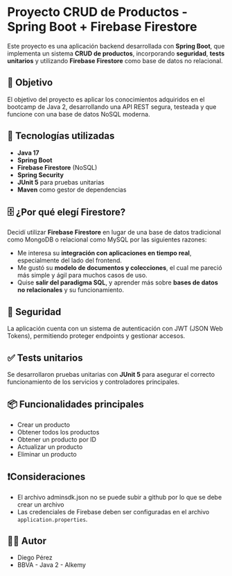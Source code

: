 # Proyecto CRUD de Productos - Spring Boot + Firebase Firestore

Este proyecto es una aplicación backend desarrollada con **Spring Boot**, que implementa un sistema **CRUD de productos**,
incorporando **seguridad**, **tests unitarios** y utilizando **Firebase Firestore** como base de datos no
relacional.

## 🚀 Objetivo

El objetivo del proyecto es aplicar los conocimientos adquiridos en el bootcamp de Java 2, desarrollando una API REST
segura, testeada y que funcione con una base de datos NoSQL moderna.

## 🧱 Tecnologías utilizadas

- **Java 17**
- **Spring Boot**
- **Firebase Firestore** (NoSQL)
- **Spring Security**
- **JUnit 5** para pruebas unitarias
- **Maven** como gestor de dependencias

## 🗄️ ¿Por qué elegí Firestore?

Decidí utilizar **Firebase Firestore** en lugar de una base de datos tradicional como MongoDB o relacional como MySQL
por las siguientes razones:

- Me interesa su **integración con aplicaciones en tiempo real**, especialmente del lado del frontend.
- Me gustó su **modelo de documentos y colecciones**, el cual me pareció más simple y ágil para muchos casos de uso.
- Quise **salir del paradigma SQL**, y aprender más sobre **bases de datos no relacionales** y su funcionamiento.

## 🔐 Seguridad

La aplicación cuenta con un sistema de autenticación con JWT (JSON Web Tokens), permitiendo proteger endpoints y
gestionar accesos.

## ✅ Tests unitarios

Se desarrollaron pruebas unitarias con **JUnit 5** para asegurar el correcto funcionamiento de los servicios y
controladores principales.

## 📦 Funcionalidades principales

- Crear un producto
- Obtener todos los productos
- Obtener un producto por ID
- Actualizar un producto
- Eliminar un producto

## ❗Consideraciones

- El archivo adminsdk.json no se puede subir a github por lo que se debe crear un archivo
- Las credenciales de Firebase deben ser configuradas en el archivo `application.properties`.

## 🧑‍💻 Autor

- Diego Pérez
- BBVA - Java 2 - Alkemy


